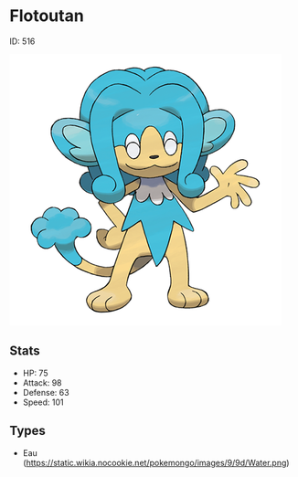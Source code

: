 # Flotoutan


ID: 516

![](https://raw.githubusercontent.com/PokeAPI/sprites/master/sprites/pokemon/other/official-artwork/516.png "Flotoutan")

## Stats


 - HP: 75
 - Attack: 98
 - Defense: 63
 - Speed: 101

## Types


 - Eau (https://static.wikia.nocookie.net/pokemongo/images/9/9d/Water.png)
